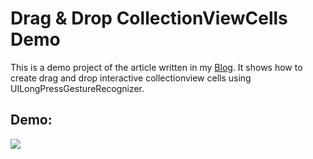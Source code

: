 # Drag & Drop CollectionViewCells Demo

This is a demo project of the article written in my [Blog](https://samisays11.github.io/posts/drag-and-drop/). It shows how to create drag and drop interactive collectionview cells using UILongPressGestureRecognizer.

##  Demo:

![](https://samisays11.github.io/assets/img/dragDropDemo.gif)
